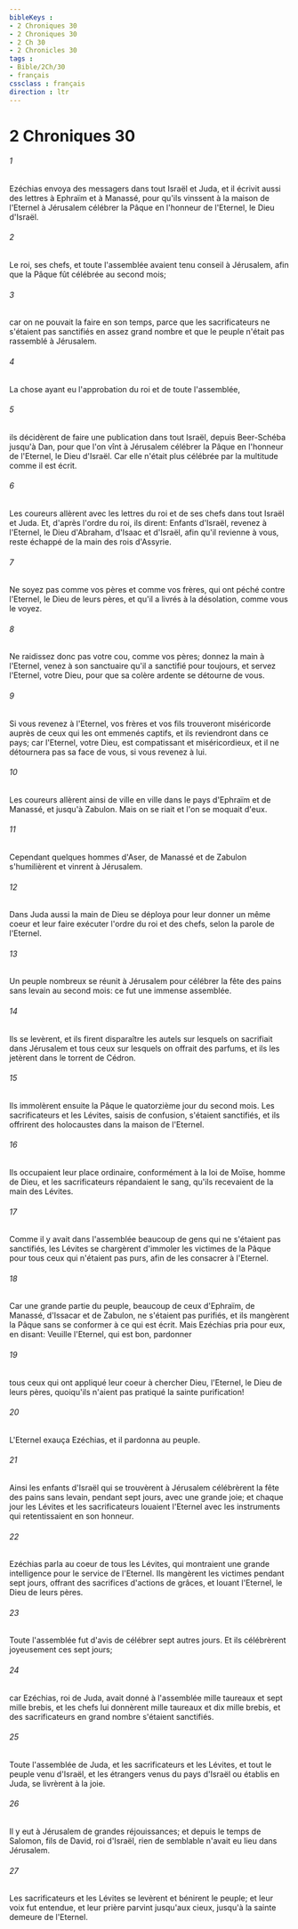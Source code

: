 ```yaml
---
bibleKeys : 
- 2 Chroniques 30
- 2 Chroniques 30
- 2 Ch 30
- 2 Chronicles 30
tags : 
- Bible/2Ch/30
- français
cssclass : français
direction : ltr
---
```


# 2 Chroniques 30

###### 1
Ezéchias envoya des messagers dans tout Israël et Juda, et il écrivit aussi des lettres à Ephraïm et à Manassé, pour qu'ils vinssent à la maison de l'Eternel à Jérusalem célébrer la Pâque en l'honneur de l'Eternel, le Dieu d'Israël.
###### 2
Le roi, ses chefs, et toute l'assemblée avaient tenu conseil à Jérusalem, afin que la Pâque fût célébrée au second mois;
###### 3
car on ne pouvait la faire en son temps, parce que les sacrificateurs ne s'étaient pas sanctifiés en assez grand nombre et que le peuple n'était pas rassemblé à Jérusalem.
###### 4
La chose ayant eu l'approbation du roi et de toute l'assemblée,
###### 5
ils décidèrent de faire une publication dans tout Israël, depuis Beer-Schéba jusqu'à Dan, pour que l'on vînt à Jérusalem célébrer la Pâque en l'honneur de l'Eternel, le Dieu d'Israël. Car elle n'était plus célébrée par la multitude comme il est écrit.
###### 6
Les coureurs allèrent avec les lettres du roi et de ses chefs dans tout Israël et Juda. Et, d'après l'ordre du roi, ils dirent: Enfants d'Israël, revenez à l'Eternel, le Dieu d'Abraham, d'Isaac et d'Israël, afin qu'il revienne à vous, reste échappé de la main des rois d'Assyrie.
###### 7
Ne soyez pas comme vos pères et comme vos frères, qui ont péché contre l'Eternel, le Dieu de leurs pères, et qu'il a livrés à la désolation, comme vous le voyez.
###### 8
Ne raidissez donc pas votre cou, comme vos pères; donnez la main à l'Eternel, venez à son sanctuaire qu'il a sanctifié pour toujours, et servez l'Eternel, votre Dieu, pour que sa colère ardente se détourne de vous.
###### 9
Si vous revenez à l'Eternel, vos frères et vos fils trouveront miséricorde auprès de ceux qui les ont emmenés captifs, et ils reviendront dans ce pays; car l'Eternel, votre Dieu, est compatissant et miséricordieux, et il ne détournera pas sa face de vous, si vous revenez à lui.
###### 10
Les coureurs allèrent ainsi de ville en ville dans le pays d'Ephraïm et de Manassé, et jusqu'à Zabulon. Mais on se riait et l'on se moquait d'eux.
###### 11
Cependant quelques hommes d'Aser, de Manassé et de Zabulon s'humilièrent et vinrent à Jérusalem.
###### 12
Dans Juda aussi la main de Dieu se déploya pour leur donner un même coeur et leur faire exécuter l'ordre du roi et des chefs, selon la parole de l'Eternel.
###### 13
Un peuple nombreux se réunit à Jérusalem pour célébrer la fête des pains sans levain au second mois: ce fut une immense assemblée.
###### 14
Ils se levèrent, et ils firent disparaître les autels sur lesquels on sacrifiait dans Jérusalem et tous ceux sur lesquels on offrait des parfums, et ils les jetèrent dans le torrent de Cédron.
###### 15
Ils immolèrent ensuite la Pâque le quatorzième jour du second mois. Les sacrificateurs et les Lévites, saisis de confusion, s'étaient sanctifiés, et ils offrirent des holocaustes dans la maison de l'Eternel.
###### 16
Ils occupaient leur place ordinaire, conformément à la loi de Moïse, homme de Dieu, et les sacrificateurs répandaient le sang, qu'ils recevaient de la main des Lévites.
###### 17
Comme il y avait dans l'assemblée beaucoup de gens qui ne s'étaient pas sanctifiés, les Lévites se chargèrent d'immoler les victimes de la Pâque pour tous ceux qui n'étaient pas purs, afin de les consacrer à l'Eternel.
###### 18
Car une grande partie du peuple, beaucoup de ceux d'Ephraïm, de Manassé, d'Issacar et de Zabulon, ne s'étaient pas purifiés, et ils mangèrent la Pâque sans se conformer à ce qui est écrit. Mais Ezéchias pria pour eux, en disant: Veuille l'Eternel, qui est bon, pardonner
###### 19
tous ceux qui ont appliqué leur coeur à chercher Dieu, l'Eternel, le Dieu de leurs pères, quoiqu'ils n'aient pas pratiqué la sainte purification!
###### 20
L'Eternel exauça Ezéchias, et il pardonna au peuple.
###### 21
Ainsi les enfants d'Israël qui se trouvèrent à Jérusalem célébrèrent la fête des pains sans levain, pendant sept jours, avec une grande joie; et chaque jour les Lévites et les sacrificateurs louaient l'Eternel avec les instruments qui retentissaient en son honneur.
###### 22
Ezéchias parla au coeur de tous les Lévites, qui montraient une grande intelligence pour le service de l'Eternel. Ils mangèrent les victimes pendant sept jours, offrant des sacrifices d'actions de grâces, et louant l'Eternel, le Dieu de leurs pères.
###### 23
Toute l'assemblée fut d'avis de célébrer sept autres jours. Et ils célébrèrent joyeusement ces sept jours;
###### 24
car Ezéchias, roi de Juda, avait donné à l'assemblée mille taureaux et sept mille brebis, et les chefs lui donnèrent mille taureaux et dix mille brebis, et des sacrificateurs en grand nombre s'étaient sanctifiés.
###### 25
Toute l'assemblée de Juda, et les sacrificateurs et les Lévites, et tout le peuple venu d'Israël, et les étrangers venus du pays d'Israël ou établis en Juda, se livrèrent à la joie.
###### 26
Il y eut à Jérusalem de grandes réjouissances; et depuis le temps de Salomon, fils de David, roi d'Israël, rien de semblable n'avait eu lieu dans Jérusalem.
###### 27
Les sacrificateurs et les Lévites se levèrent et bénirent le peuple; et leur voix fut entendue, et leur prière parvint jusqu'aux cieux, jusqu'à la sainte demeure de l'Eternel.

